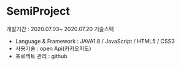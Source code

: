 # SemiProject
개발기간 : 2020.07.03~ 2020.07.20
기술스택
- Language & Framework : JAVA1.8 / JavaScript / HTML5 / CSS3 
- 사용기술 : open Api(카카오지도) 
- 프로젝트 관리 : github
